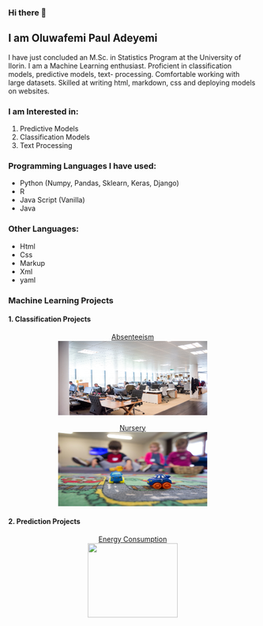 ### Hi there 👋

<!--
**Olupaula/Olupaula** is a ✨ _special_ ✨ repository because its `README.md` (this file) appears on your GitHub profile.

Here are some ideas to get you started:

- 🔭 I’m currently working on ...
- 🌱 I’m currently learning ...
- 👯 I’m looking to collaborate on ...
- 🤔 I’m looking for help with ...
- 💬 Ask me about ...
- 📫 How to reach me: ...
- 😄 Pronouns: ...
- ⚡ Fun fact: ...
-->

## I am <b> Oluwafemi Paul Adeyemi</b>
<p> I have just concluded an M.Sc. in Statistics Program at the University of Ilorin.
I am a Machine Learning enthusiast. Proficient in classification models, predictive models, text-
processing. Comfortable working with large datasets. 
Skilled at writing html, markdown, css and deploying 
models on websites.</p>



### I am Interested in:
<p>
<ol>
<li> Predictive Models</li>
<li> Classification Models </li>
<li> Text Processing </li>
</ol>
</p>



### Programming Languages I have used: 
- Python (Numpy, Pandas, Sklearn, Keras, Django)
- R
- Java Script (Vanilla)
- Java

### Other Languages:
- Html
- Css
- Markup
- Xml
- yaml



### Machine Learning Projects
#### 1. Classification Projects
  
  
<p align="center">
  <a href="https://github.com/Olupaula/absenteeism">Absenteeism</a>
  <br/>
    <a href="https://github.com/Olupaula/absenteeism">
     <img src="https://github.com/Olupaula/absenteeism/blob/main/images/arlington-research-kN_kViDchA0-unsplash.jpg" height="150px" width="60%" />
    </a>
</p>

<p align="center">
   <a href="https://github.com/Olupaula/nursery">Nursery</a>
  <br/>
   <a href="https://github.com/Olupaula/nursery">
     <img src="https://github.com/Olupaula/absenteeism/blob/main/images/bbc-creative-1w20Cysy1cg-unsplash.jpg" height="150px" width="60%" />
   </a>
</p>

#### 2. Prediction Projects
 
<p align="center">
   <a href="https://github.com/Olupaula/energy_consumption">Energy Consumption</a>
  <br/>
   <a href="https://github.com/Olupaula/energy_consumption">
     <img src="./energy_consumption_images/christopher-burns-8KfCR12oeUM-unsplash.jpg" height="150px" width="60%" />
   </a>
</p>
 

